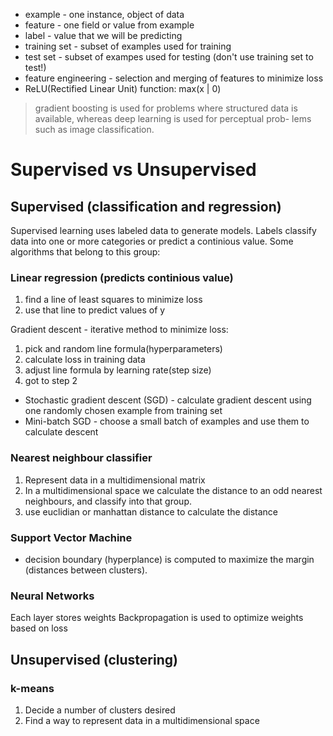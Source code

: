 * example - one instance, object of data
* feature - one field or value from example
* label - value that we will be predicting
* training  set - subset of examples used for training
* test set - subset of exampes used for testing (don't use training set to test!)
* feature engineering - selection and merging of features to minimize loss
* ReLU(Rectified Linear Unit) function: max(x | 0)

> gradient boosting is used for problems where structured data is available, whereas deep learning is used for perceptual prob- lems such as image classification.

# Supervised vs Unsupervised

## Supervised (classification and regression)

Supervised learning uses labeled data to generate models. Labels classify data into one or more categories or predict a continious value.
Some algorithms that belong to this group:

### Linear regression (predicts continious value)

1) find a line of least squares to minimize loss
2) use that line to predict values of y

Gradient descent - iterative method to minimize loss:

1) pick and random line formula(hyperparameters)
2) calculate loss in training data 
3) adjust line formula by learning rate(step size)
4) got to step 2

* Stochastic gradient descent (SGD) - calculate gradient descent using one randomly chosen example from training set
* Mini-batch SGD - choose a small batch of examples and use them to calculate descent


### Nearest neighbour classifier

1) Represent data in a multidimensional matrix
2) In a multidimensional space we calculate the distance to an odd nearest neighbours, and classify into that group.
3) use euclidian or manhattan distance to calculate the distance


### Support Vector Machine

* decision boundary (hyperplance) is computed to maximize the margin (distances between clusters).

### Neural Networks

Each layer stores weights
Backpropagation is used to optimize weights based on loss

## Unsupervised (clustering)

### k-means

1) Decide a number of clusters desired
2) Find a way to represent data in a multidimensional space
